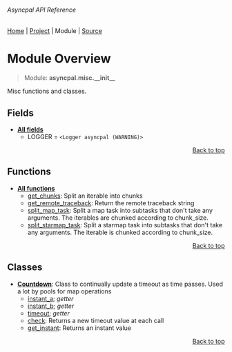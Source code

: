 ###### Asyncpal API Reference
[Home](/docs/api/README.md) | [Project](/README.md) | Module | [Source](/src/asyncpal/misc/__init__.py)

# Module Overview
> Module: **asyncpal.misc.\_\_init\_\_**

Misc functions and classes.

## Fields
- [**All fields**](/docs/api/modules/asyncpal/misc/__init__/fields.md)
    - LOGGER = `<Logger asyncpal (WARNING)>`

<p align="right"><a href="#asyncpal-api-reference">Back to top</a></p>

## Functions
- [**All functions**](/docs/api/modules/asyncpal/misc/__init__/funcs.md)
    - [get\_chunks](/docs/api/modules/asyncpal/misc/__init__/funcs.md#get_chunks): Split an iterable into chunks
    - [get\_remote\_traceback](/docs/api/modules/asyncpal/misc/__init__/funcs.md#get_remote_traceback): Return the remote traceback string
    - [split\_map\_task](/docs/api/modules/asyncpal/misc/__init__/funcs.md#split_map_task): Split a map task into subtasks that don't take any arguments. The iterables are chunked according to chunk_size.
    - [split\_starmap\_task](/docs/api/modules/asyncpal/misc/__init__/funcs.md#split_starmap_task): Split a starmap task into subtasks that don't take any arguments. The iterable is chunked according to chunk_size.

<p align="right"><a href="#asyncpal-api-reference">Back to top</a></p>

## Classes
- [**Countdown**](/docs/api/modules/asyncpal/misc/__init__/class-Countdown.md): Class to continually update a timeout as time passes. Used a lot by pools for map operations
    - [instant\_a](/docs/api/modules/asyncpal/misc/__init__/class-Countdown.md#properties-table); _getter_
    - [instant\_b](/docs/api/modules/asyncpal/misc/__init__/class-Countdown.md#properties-table); _getter_
    - [timeout](/docs/api/modules/asyncpal/misc/__init__/class-Countdown.md#properties-table); _getter_
    - [check](/docs/api/modules/asyncpal/misc/__init__/class-Countdown.md#check): Returns a new timeout value at each call
    - [get\_instant](/docs/api/modules/asyncpal/misc/__init__/class-Countdown.md#get_instant): Returns an instant value

<p align="right"><a href="#asyncpal-api-reference">Back to top</a></p>
